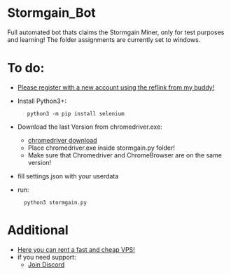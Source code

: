 # Stormgain_Bot
Full automated bot thats claims the Stormgain Miner, only for test purposes and learning!
The folder assignments are currently set to windows.



# To do:
* [Please register with a new account using the reflink from my buddy!](http://github.com)
* Install Python3+:
  ```shell
     python3 -m pip install selenium 
   ```
* Download the last Version from chromedriver.exe:
  * [chromedriver download](https://chromedriver.chromium.org/)
  * Place chromedriver.exe inside stormgain.py folder!
  * Make sure that Chromedriver and ChromeBrowser are on the same version!

* fill settings.json with your userdata
* run:
  ```shell
    python3 stormgain.py
    ``` 

# Additional
* [Here you can rent a fast and cheap VPS!](https://deinserverhost.de/store/aff.php?aff=3606)
* if you need support:
  * [Join Discord](https://discord.gg/YcDZskNUMp)
